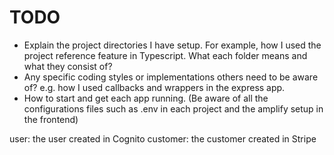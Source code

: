 # TODO

- Explain the project directories I have setup. For example, how I used the project reference feature in Typescript. What each folder means and what they consist of?
- Any specific coding styles or implementations others need to be aware of? e.g. how I used callbacks and wrappers in the express app.
- How to start and get each app running. (Be aware of all the configurations files such as .env in each project and the amplify setup in the frontend)


user: the user created in Cognito
customer: the customer created in Stripe
